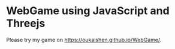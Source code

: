 # WebGame using JavaScript and Threejs

Please try my game on https://oukaishen.github.io/WebGame/.

